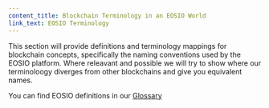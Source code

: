 ```yaml
---
content_title: Blockchain Terminology in an EOSIO World
link_text: EOSIO Terminology
---
```


This section will provide definitions and terminology mappings for blockchain concepts, specifically the naming conventions used by the EOSIO platform. Where releavant and possible we will try to show where our terminoloogy diverges from other blockchains and give you equivalent names. 

You can find EOSIO definitions in our [Glossary](https://developers.eos.io/welcome/latest/glossary/index)
